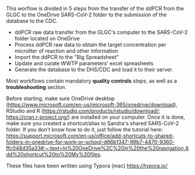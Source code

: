 This worflow is divided in 5 steps from the transfer of the ddPCR from the GLGC to the OneDrive SARS-CoV-2 folder to the submission of the database to the CDC. 

- ddPCR raw data transfer from the GLGC's computer to the SARS-CoV-2 folder located on OneDrive
- Process ddPCR raw data to obtain the target concentration per microliter of reaction and other information
- Import the ddPCR to the "Big Spreadsheet"
- Update and curate WWTP parameters' excel spreasheets
- Generate the database to the DHS/CDC and load it to their server.

Most workflows contain mandatory **quality controls** steps, as well as a **troubleshooting** section.


Before starting, make sure OneDrive desktop (https://www.microsoft.com/en-us/microsoft-365/onedrive/download), RStudio and R (https://rstudio.com/products/rstudio/download/; https://cran.r-project.org/) are installed on your computer. Once it is done, make sure you created a shortcut/alias to Sandra's shared SARS-CoV-2 folder. If you don't know how to do it, just follow the tutorial here: https://support.microsoft.com/en-us/office/add-shortcuts-to-shared-folders-in-onedrive-for-work-or-school-d66b1347-99b7-4470-9360-ffc048d35a33#:~:text=In%20OneDrive%2C%20in%20the%20navigation,Add%20shortcut%20to%20My%20files.





These files have been written using Typora (mac)
https://typora.io/

